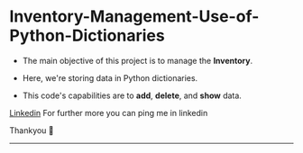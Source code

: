 # Inventory-Management-Use-of-Python-Dictionaries


- The main objective of this project is to manage the **Inventory**.
  
- Here, we're storing data in Python dictionaries.
  
- This code's capabilities are to **add**, **delete**, and **show** data.


[Linkedin](https://www.linkedin.com/shashankrp71)
For further more you can ping me in linkedin

Thankyou :grimacing:

---
